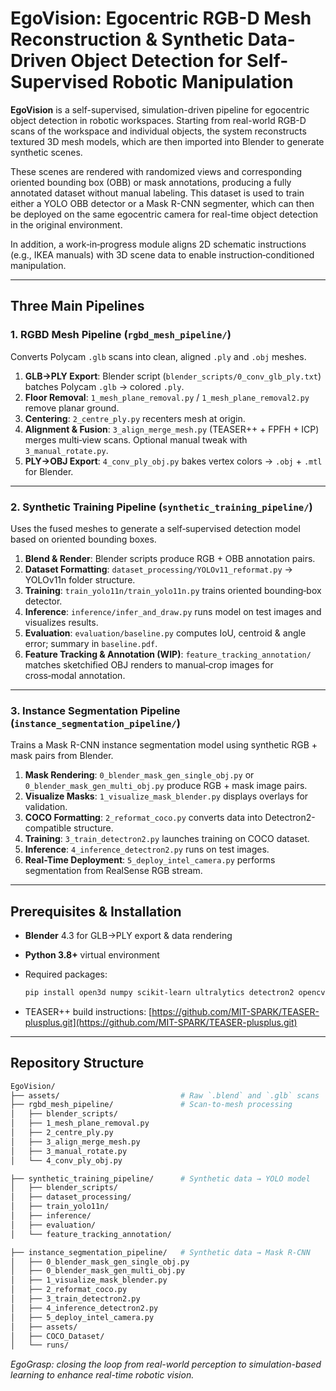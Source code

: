 # EgoVision: Egocentric RGB-D Mesh Reconstruction & Synthetic Data-Driven Object Detection for Self-Supervised Robotic Manipulation

**EgoVision** is a self-supervised, simulation-driven pipeline for egocentric object detection in robotic workspaces. Starting from real-world RGB-D scans of the workspace and individual objects, the system reconstructs textured 3D mesh models, which are then imported into Blender to generate synthetic scenes.

These scenes are rendered with randomized views and corresponding oriented bounding box (OBB) or mask annotations, producing a fully annotated dataset without manual labeling. This dataset is used to train either a YOLO OBB detector or a Mask R-CNN segmenter, which can then be deployed on the same egocentric camera for real-time object detection in the original environment.

In addition, a work‑in‑progress module aligns 2D schematic instructions (e.g., IKEA manuals) with 3D scene data to enable instruction‑conditioned manipulation.

---

## Three Main Pipelines

### 1. RGBD Mesh Pipeline (`rgbd_mesh_pipeline/`)

Converts Polycam `.glb` scans into clean, aligned `.ply` and `.obj` meshes.

1. **GLB→PLY Export**: Blender script (`blender_scripts/0_conv_glb_ply.txt`) batches Polycam `.glb` → colored `.ply`.
2. **Floor Removal**: `1_mesh_plane_removal.py` / `1_mesh_plane_removal2.py` remove planar ground.
3. **Centering**: `2_centre_ply.py` recenters mesh at origin.
4. **Alignment & Fusion**: `3_align_merge_mesh.py` (TEASER++ + FPFH + ICP) merges multi‑view scans. Optional manual tweak with `3_manual_rotate.py`.
5. **PLY→OBJ Export**: `4_conv_ply_obj.py` bakes vertex colors → `.obj` + `.mtl` for Blender.

---

### 2. Synthetic Training Pipeline (`synthetic_training_pipeline/`)

Uses the fused meshes to generate a self‑supervised detection model based on oriented bounding boxes.

1. **Blend & Render**: Blender scripts produce RGB + OBB annotation pairs.
2. **Dataset Formatting**: `dataset_processing/YOLOv11_reformat.py` → YOLOv11n folder structure.
3. **Training**: `train_yolo11n/train_yolo11n.py` trains oriented bounding‑box detector.
4. **Inference**: `inference/infer_and_draw.py` runs model on test images and visualizes results.
5. **Evaluation**: `evaluation/baseline.py` computes IoU, centroid & angle error; summary in `baseline.pdf`.
6. **Feature Tracking & Annotation (WIP)**: `feature_tracking_annotation/` matches sketchified OBJ renders to manual‑crop images for cross‑modal annotation.

---

### 3. Instance Segmentation Pipeline (`instance_segmentation_pipeline/`)

Trains a Mask R-CNN instance segmentation model using synthetic RGB + mask pairs from Blender.

1. **Mask Rendering**: `0_blender_mask_gen_single_obj.py` or `0_blender_mask_gen_multi_obj.py` produce RGB + mask image pairs.
2. **Visualize Masks**: `1_visualize_mask_blender.py` displays overlays for validation.
3. **COCO Formatting**: `2_reformat_coco.py` converts data into Detectron2-compatible structure.
4. **Training**: `3_train_detectron2.py` launches training on COCO dataset.
5. **Inference**: `4_inference_detectron2.py` runs on test images.
6. **Real-Time Deployment**: `5_deploy_intel_camera.py` performs segmentation from RealSense RGB stream.

---

## Prerequisites & Installation

* **Blender** 4.3 for GLB→PLY export & data rendering
* **Python 3.8+** virtual environment
* Required packages:

  ```bash
  pip install open3d numpy scikit-learn ultralytics detectron2 opencv-python pycocotools
  ```
* TEASER++ build instructions: [https://github.com/MIT-SPARK/TEASER-plusplus.git](https://github.com/MIT-SPARK/TEASER-plusplus.git)

---

## Repository Structure

```bash
EgoVision/
├── assets/                           # Raw `.blend` and `.glb` scans
├── rgbd_mesh_pipeline/               # Scan‑to‑mesh processing
│   ├── blender_scripts/
│   ├── 1_mesh_plane_removal.py
│   ├── 2_centre_ply.py
│   ├── 3_align_merge_mesh.py
│   ├── 3_manual_rotate.py
│   └── 4_conv_ply_obj.py

├── synthetic_training_pipeline/      # Synthetic data → YOLO model
│   ├── blender_scripts/
│   ├── dataset_processing/
│   ├── train_yolo11n/
│   ├── inference/
│   ├── evaluation/
│   └── feature_tracking_annotation/

├── instance_segmentation_pipeline/   # Synthetic data → Mask R-CNN
│   ├── 0_blender_mask_gen_single_obj.py
│   ├── 0_blender_mask_gen_multi_obj.py
│   ├── 1_visualize_mask_blender.py
│   ├── 2_reformat_coco.py
│   ├── 3_train_detectron2.py
│   ├── 4_inference_detectron2.py
│   ├── 5_deploy_intel_camera.py
│   ├── assets/
│   ├── COCO_Dataset/
│   └── runs/
```

*EgoGrasp: closing the loop from real-world perception to simulation-based learning to enhance real-time robotic vision.*
